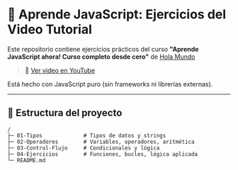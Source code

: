 # 🚀 Aprende JavaScript: Ejercicios del Video Tutorial

Este repositorio contiene ejercicios prácticos del curso **"Aprende JavaScript ahora! Curso completo desde cero"** de [Hola Mundo](https://github.com/HolaMundoDev)

> 🔗 [Ver video en YouTube](https://www.youtube.com/watch?v=QoC4RxNIs5M)

Está hecho con JavaScript puro (sin frameworks ni librerías externas).

---

## 📂 Estructura del proyecto

```text
/
├─ 01-Tipos             # Tipos de datos y strings
├─ 02-Operadores        # Variables, operadores, aritmética
├─ 03-Control-Flujo     # Condicionales y lógica
├─ 04-Ejercicios        # Funciones, bucles, lógica aplicada
└─ README.md
